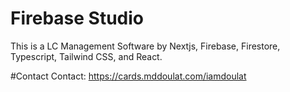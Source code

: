 

# Firebase Studio

This is a LC Management Software by Nextjs, Firebase, Firestore, Typescript, Tailwind CSS, and React.

#Contact
Contact: https://cards.mddoulat.com/iamdoulat
